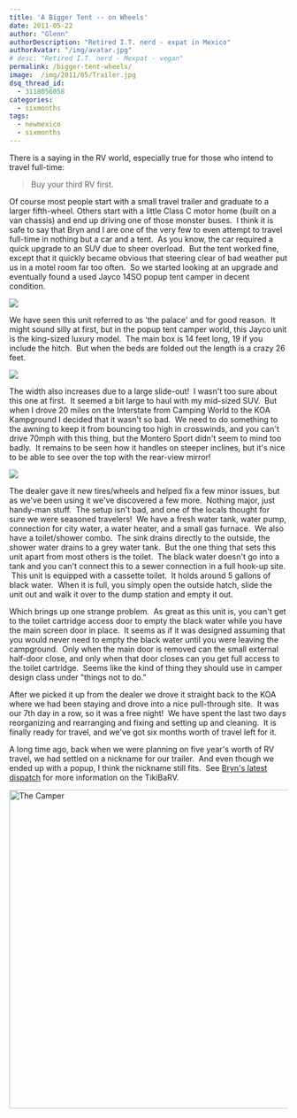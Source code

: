 ```yaml
---
title: 'A Bigger Tent -- on Wheels'
date: 2011-05-22
author: "Glenn"
authorDescription: "Retired I.T. nerd - expat in Mexico"
authorAvatar: "/img/avatar.jpg"
# desc: "Retired I.T. nerd - Mexpat - vegan"
permalink: /bigger-tent-wheels/
image:  /img/2011/05/Trailer.jpg
dsq_thread_id:
  - 3118056058
categories:
  - sixmonths
tags:
  - newmexico
  - sixmonths
---
```

There is a saying in the RV world, especially true for those who intend to travel full-time:

> Buy your third RV first.

Of course most people start with a small travel trailer and graduate to a larger fifth-wheel. Others start with a little Class C motor home (built on a van chassis) and end up driving one of those monster buses.  I think it is safe to say that Bryn and I are one of the very few to even attempt to travel full-time in nothing but a car and a tent.  As you know, the car required a quick upgrade to an SUV due to sheer overload.  But the tent worked fine, except that it quickly became obvious that steering clear of bad weather put us in a motel room far too often.  So we started looking at an upgrade and eventually found a used Jayco 14SO popup tent camper in decent condition.

![](https://live.staticflickr.com/65535/46976090735_c982b37aa4_h.jpg)

We have seen this unit referred to as 'the palace' and for good reason.  It might sound silly at first, but in the popup tent camper world, this Jayco unit is the king-sized luxury model.  The main box is 14 feet long, 19 if you include the hitch.  But when the beds are folded out the length is a crazy 26 feet.

![](https://live.staticflickr.com/65535/46976088405_2baf21d7e4_h.jpg)

The width also increases due to a large slide-out!  I wasn't too sure about this one at first.  It seemed a bit large to haul with my mid-sized SUV.  But when I drove 20 miles on the Interstate from Camping World to the KOA Kampground I decided that it wasn't so bad.  We need to do something to the awning to keep it from bouncing too high in crosswinds, and you can't drive 70mph with this thing, but the Montero Sport didn't seem to mind too badly.  It remains to be seen how it handles on steeper inclines, but it's nice to be able to see over the top with the rear-view mirror!

![](https://live.staticflickr.com/65535/46976076035_4adf940f15_h.jpg)

The dealer gave it new tires/wheels and helped fix a few minor issues, but as we've been using it we've discovered a few more.  Nothing major, just handy-man stuff.  The setup isn't bad, and one of the locals thought for sure we were seasoned travelers!  We have a fresh water tank, water pump, connection for city water, a water heater, and a small gas furnace.  We also have a toilet/shower combo.  The sink drains directly to the outside, the shower water drains to a grey water tank.  But the one thing that sets this unit apart from most others is the toilet.  The black water doesn't go into a tank and you can't connect this to a sewer connection in a full hook-up site.  This unit is equipped with a cassette toilet.  It holds around 5 gallons of black water.  When it is full, you simply open the outside hatch, slide the unit out and walk it over to the dump station and empty it out.

Which brings up one strange problem.  As great as this unit is, you can't get to the toilet cartridge access door to empty the black water while you have the main screen door in place.  It seems as if it was designed assuming that you would never need to empty the black water until you were leaving the campground.  Only when the main door is removed can the small external half-door close, and only when that door closes can you get full access to the toilet cartridge.  Seems like the kind of thing they should use in camper design class under "things not to do."

After we picked it up from the dealer we drove it straight back to the KOA where we had been staying and drove into a nice pull-through site.  It was our 7th day in a row, so it was a free night!  We have spent the last two days reorganizing and rearranging and fixing and setting up and cleaning.  It is finally ready for travel, and we've got six months worth of travel left for it.

A long time ago, back when we were planning on five year's worth of RV travel, we had settled on a nickname for our trailer.  And even though we ended up with a popup, I think the nickname still fits.  See [Bryn's latest dispatch](/tiki-barv-reality) for more information on the TikiBaRV.

<a data-flickr-embed="true" data-header="true" data-footer="true"  href="https://www.flickr.com/photos/vagabondians/albums/72157705199267832" title="The Camper"><img src="https://live.staticflickr.com/65535/46976090735_e8e8416160_b.jpg" width="1024" height="576" alt="The Camper"></a><script async src="//embedr.flickr.com/assets/client-code.js" charset="utf-8"></script>